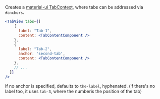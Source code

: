 

Creates a [material-ui TabContext](https://mui.com/material-ui/react-tabs/#experimental-api), where tabs can be addressed via `#anchors`.


```jsx
<TabView tabs={[
    {
      label: "Tab-1",
      content: <TabContentComponent />
    },
    {
      label: "Tab-2",
      anchor: 'second-tab',
      content: <TabContentComponent />
    },
    // ...
  ]}
/>
```

If no anchor is specified, defaults to `the-label`, hyphenated. (if there's no label too, it uses `tab-3`, where the numberis the position of the tab)